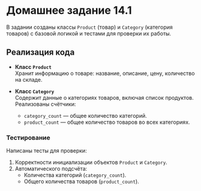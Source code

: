# Домашнее задание 14.1

В задании созданы классы `Product` (товар) и `Category` (категория товаров) с базовой логикой и тестами для проверки их работы.

## Реализация кода

- **Класс `Product`**  
  Хранит информацию о товаре: название, описание, цену, количество на складе.


- **Класс `Category`**  
  Содержит данные о категориях товаров, включая список продуктов. Реализованы счётчики:
  - `category_count` — общее количество категорий.
  - `product_count` — общее количество товаров во всех категориях.

### Тестирование

Написаны тесты для проверки:
1. Корректности инициализации объектов `Product` и `Category`.
2. Автоматического подсчёта:
   - Количества категорий (`category_count`).
   - Общего количества товаров (`product_count`).